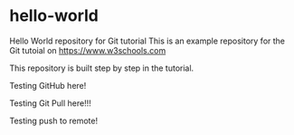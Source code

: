 # hello-world
Hello World repository for Git tutorial
This is an example repository for the Git tutoial on https://www.w3schools.com

This repository is built step by step in the tutorial.

Testing GitHub here!

Testing Git Pull here!!!

Testing push to remote!
